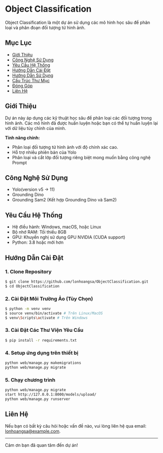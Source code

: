 # Object Classification

Object Classification là một dự án sử dụng các mô hình học sâu để phân loại và phân đoạn đối tượng từ hình ảnh.

## Mục Lục

- [Giới Thiệu](#giới-thiệu)
- [Công Nghệ Sử Dụng](#công-nghệ-sử-dụng)
- [Yêu Cầu Hệ Thống](#yêu-cầu-hệ-thống)
- [Hướng Dẫn Cài Đặt](#hướng-dẫn-cài-đặt)
- [Hướng Dẫn Sử Dụng](#hướng-dẫn-sử-dụng)
- [Cấu Trúc Thư Mục](#cấu-trúc-thư-mục)
- [Đóng Góp](#đóng-góp)
- [Liên Hệ](#liên-hệ)

## Giới Thiệu

Dự án này áp dụng các kỹ thuật học sâu để phân loại các đối tượng trong hình ảnh. Các mô hình đã được huấn luyện hoặc bạn có thể tự huấn luyện lại với dữ liệu tùy chỉnh của mình.

**Tính năng chính:**
- Phân loại đối tượng từ hình ảnh với độ chính xác cao.
- Hỗ trợ nhiều phiên bản của Yolo
- Phân loại và cắt lớp đối tượng riêng biệt mong muốn bằng công nghệ Prompt  

## Công Nghệ Sử Dụng

- Yolo(version v5 -> 11)
- Grounding Dino
- Grounding Sam2 (Kết hợp Grounding Dino và Sam2)

## Yêu Cầu Hệ Thống

- Hệ điều hành: Windows, macOS, hoặc Linux
- Bộ nhớ RAM: Tối thiểu 8GB
- GPU: Khuyến nghị sử dụng GPU NVIDIA (CUDA support)
- Python: 3.8 hoặc mới hơn

## Hướng Dẫn Cài Đặt

### 1. Clone Repository
```bash
$ git clone https://github.com/lonhoangsa/ObjectClassification.git
$ cd ObjectClassification
```

### 2. Cài Đặt Môi Trường Ảo (Tùy Chọn)
```bash
$ python -m venv venv
$ source venv/bin/activate # Trên Linux/MacOS
$ venv\Scripts\activate # Trên Windows
```

### 3. Cài Đặt Các Thư Viện Yêu Cầu
```bash
$ pip install -r requirements.txt
```
### 4. Setup ứng dụng trên thiết bị
```bash
python web/manage.py makemigrations
python web/manage.py migrate
```
### 5. Chạy chương trình
```bash
python web/manage.py migrate
start http://127.0.0.1:8000/models/upload/
python web/manage.py runserver
```

## Liên Hệ

Nếu bạn có bất kỳ câu hỏi hoặc vấn đề nào, vui lòng liên hệ qua email: [lonhoangsa@example.com](mailto:lonhoangsa@example.com).

---

Cảm ơn bạn đã quan tâm đến dự án!
